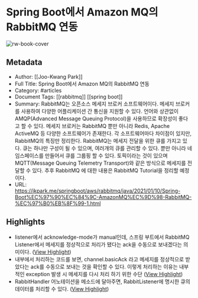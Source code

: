 # Spring Boot에서 Amazon MQ의 RabbitMQ 연동

![rw-book-cover](https://readwise-assets.s3.amazonaws.com/static/images/article0.00998d930354.png)

## Metadata
- Author: [[Joo-Kwang Park]]
- Full Title: Spring Boot에서 Amazon MQ의 RabbitMQ 연동
- Category: #articles
- Document Tags: [[rabbitmq]] [[spring boot]] 
- Summary: RabbitMQ는 오픈소스 메세지 브로커 소프트웨어이다. 메세지 브로커를 사용하여 다양한 어플리케이션 간 통신을 지원할 수 있다. 언어와 상관없이 AMQP(Advanced Message Queuing Protocol)을 사용하므로 확장성이 좋다고 할 수 있다. 메세지 브로커는 RabbitMQ 뿐만 아니라 Redis, Apache ActiveMQ 등 다양한 소프트웨어가 존재한다. 각 소프트웨어마다 차이점이 있지만, RabbitMQ의 특징만 정리한다. RabbitMQ는 메세지 전달을 위한 큐를 가지고 있다. 큐는 하나만 구성이 될 수 있으며, 여러개의 큐를 관리할 수 있다. 뿐만 아니라 네임스페이스를 만들어서 큐를 그룹핑 할 수 있다. 토픽이라는 것이 있으며 MQTT(Message Queuing Telemetry Transport)와 같은 방식으로 메세지를 전달할 수 있다. 추후 RabbitMQ 에 대한 내용은 RabbitMQ Tutorial을 정리할 예정이다.
- URL: https://jkpark.me/springboot/aws/rabbitmq/java/2021/01/10/Spring-Boot%EC%97%90%EC%84%9C-AmazonMQ%EC%9D%98-RabbitMQ-%EC%97%B0%EB%8F%99-1.html

## Highlights
- listener에서 acknowledge-mode가 manual인데, 스프링 부트에서 RabbitMQ Listener에서 메세지를 정상적으로 처리가 됐다는 ack을 수동으로 보내겠다는 의미이다. ([View Highlight](https://read.readwise.io/read/01hcyb0a7drc2wtmyz6ggr3jm4))
- 내부에서 처리하는 코드를 보면, channel.basicAck 라고 메세지를 정상적으로 받았다는 ack를 수동으로 보내는 것을 확인할 수 있다. 이렇게 처리하는 이유는 내부적인 exception 발생 시 메세지를 다시 처리 하기 위한 수단 ([View Highlight](https://read.readwise.io/read/01j02dbwgjrbjx00h7437ccrhx))
- RabbitHandler 어노테이션을 메소드에 달아주면, RabbitListener에 명시한 큐의 데이터를 처리할 수 있다. ([View Highlight](https://read.readwise.io/read/01hcyb5r12s0f2q2zmvphkzhyd))
